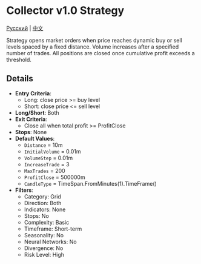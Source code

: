 # Collector v1.0 Strategy
[Русский](README_ru.md) | [中文](README_cn.md)

Strategy opens market orders when price reaches dynamic buy or sell levels spaced by a fixed distance. Volume increases after a specified number of trades. All positions are closed once cumulative profit exceeds a threshold.

## Details

- **Entry Criteria**:
  - Long: close price >= buy level
  - Short: close price <= sell level
- **Long/Short**: Both
- **Exit Criteria**:
  - Close all when total profit >= ProfitClose
- **Stops**: None
- **Default Values**:
  - `Distance` = 10m
  - `InitialVolume` = 0.01m
  - `VolumeStep` = 0.01m
  - `IncreaseTrade` = 3
  - `MaxTrades` = 200
  - `ProfitClose` = 500000m
  - `CandleType` = TimeSpan.FromMinutes(1).TimeFrame()
- **Filters**:
  - Category: Grid
  - Direction: Both
  - Indicators: None
  - Stops: No
  - Complexity: Basic
  - Timeframe: Short-term
  - Seasonality: No
  - Neural Networks: No
  - Divergence: No
  - Risk Level: High
